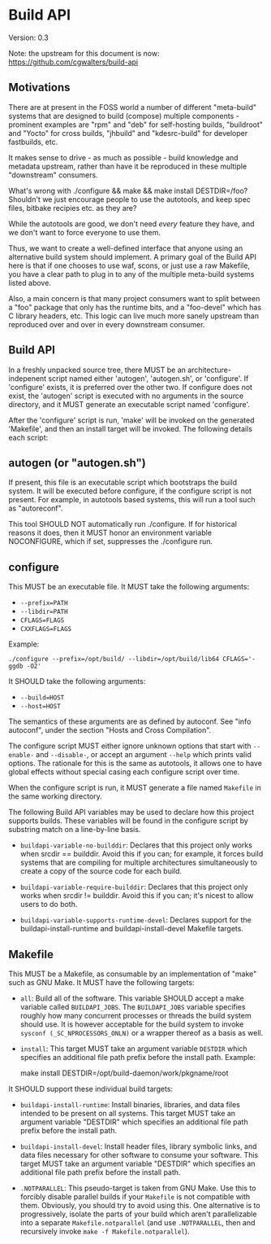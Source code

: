 Build API
=========

Version: 0.3

Note: the upstream for this document is now:
https://github.com/cgwalters/build-api

Motivations
-----------

There are at present in the FOSS world a number of different
"meta-build" systems that are designed to build (compose) multiple
components - prominent examples are "rpm" and "deb" for self-hosting
builds, "buildroot" and "Yocto" for cross builds, "jhbuild" and
"kdesrc-build" for developer fastbuilds, etc.

It makes sense to drive - as much as possible - build knowledge and
metadata upstream, rather than have it be reproduced in these multiple
"downstream" consumers.

What's wrong with ./configure && make && make install DESTDIR=/foo?
Shouldn't we just encourage people to use the autotools, and keep spec
files, bitbake recipies etc. as they are?

While the autotools are good, we don't need *every* feature they have,
and we don't want to force everyone to use them.

Thus, we want to create a well-defined interface that anyone using an
alternative build system should implement.  A primary goal of the
Build API here is that if one chooses to use waf, scons, or just use a
raw Makefile, you have a clear path to plug in to any of the multiple
meta-build systems listed above.

Also, a main concern is that many project consumers want to split
between a "foo" package that only has the runtime bits, and a
"foo-devel" which has C library headers, etc.  This logic can live
much more sanely upstream than reproduced over and over in every
downstream consumer.

Build API
---------

In a freshly unpacked source tree, there MUST be an
architecture-indepenent script named either 'autogen', 'autogen.sh',
or 'configure'.  If 'configure' exists, it is preferred over the other
two.  If configure does not exist, the 'autogen' script is executed
with no arguments in the source directory, and it MUST generate an
executable script named 'configure'.

After the 'configure' script is run, 'make' will be invoked on the
generated 'Makefile', and then an install target will be invoked.  The
following details each script:

autogen (or "autogen.sh")
-------------------------

If present, this file is an executable script which bootstraps the
build system.  It will be executed before configure, if the configure
script is not present.  For example, in autotools based systems, this
will run a tool such as "autoreconf".

This tool SHOULD NOT automatically run ./configure.  If for historical
reasons it does, then it MUST honor an environment variable
NOCONFIGURE, which if set, suppresses the ./configure run.

configure
---------

This MUST be an executable file.  It MUST take the following arguments:

* `--prefix=PATH`
* `--libdir=PATH`
* `CFLAGS=FLAGS`
* `CXXFLAGS=FLAGS`

Example: 

	./configure --prefix=/opt/build/ --libdir=/opt/build/lib64 CFLAGS='-ggdb -O2'

It SHOULD take the following arguments:

* `--build=HOST`
* `--host=HOST`

The semantics of these arguments are as defined by autoconf.  See
"info autoconf", under the section "Hosts and Cross Compilation".

The configure script MUST either ignore unknown options that start
with `--enable-` and `--disable-`, or accept an argument `--help`
which prints valid options.  The rationale for this is the same as
autotools, it allows one to have global effects without special casing
each configure script over time.

When the configure script is run, it MUST generate a file named
`Makefile` in the same working directory.

The following Build API variables may be used to declare how this
project supports builds.  These variables will be found in the
configure script by substring match on a line-by-line basis.

* `buildapi-variable-no-builddir`: Declares that this project only
   works when srcdir == builddir.  Avoid this if you can; for example,
   it forces build systems that are compiling for multiple
   architectures simultaneously to create a copy of the source code
   for each build.

* `buildapi-variable-require-builddir`: Declares that this project
   only works when srcdir != builddir.  Avoid this if you can; it's
   nicest to allow users to do both.

* `buildapi-variable-supports-runtime-devel`: Declares support for the
   buildapi-install-runtime and buildapi-install-devel Makefile
   targets.

Makefile
--------

This MUST be a Makefile, as consumable by an implementation of "make"
such as GNU Make.  It MUST have the following targets:

* `all`: Build all of the software.  This variable SHOULD accept a make variable
   called `BUILDAPI_JOBS`.  The `BUILDAPI_JOBS` variable specifies roughly how
   many concurrent processes or threads the build system should use.  It
   is however acceptable for the build system to invoke 
   `sysconf (_SC_NPROCESSORS_ONLN)`
   or a wrapper thereof as a basis as well.

* `install`:
   This target MUST take an argument variable `DESTDIR` which
   specifies an additional file path prefix before the install path. Example:

	make install DESTDIR=/opt/build-daemon/work/pkgname/root

It SHOULD support these individual build targets:
  
* `buildapi-install-runtime`: Install binaries, libraries, and data
   files intended to be present on all systems.  This target MUST take
   an argument variable "DESTDIR" which specifies an additional file
   path prefix before the install path.

* `buildapi-install-devel`: Install header files, library symbolic
   links, and data files necessary for other software to consume your
   software.  This target MUST take an argument variable "DESTDIR"
   which specifies an additional file path prefix before the install
   path.

* `.NOTPARALLEL`: This pseudo-target is taken from GNU Make.  Use this
   to forcibly disable parallel builds if your `Makefile` is not
   compatible with them.  Obviously, you should try to avoid using
   this.  One alternative is to progressively, isolate the parts of
   your build which aren't parallelizable into a separate
   `Makefile.notparallel` (and use `.NOTPARALLEL`, then and
   recursively invoke `make -f Makefile.notparallel`).
